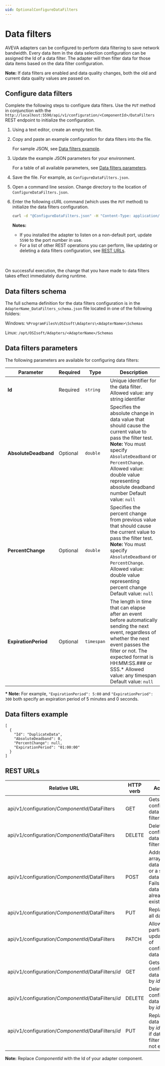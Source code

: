 ```yaml
---
uid: OptionalConfigureDataFilters
---
```


# Data filters

AVEVA adapters can be configured to perform data filtering to save network bandwidth. Every data item in the data selection configuration can be assigned the Id of a data filter. The adapter will then filter data for those data items based on the data filter configuration.

**Note:** If data filters are enabled and data quality changes, both the old and current data quality values are passed on.

## Configure data filters

Complete the following steps to configure data filters. Use the `PUT` method in conjunction with the `http://localhost:5590/api/v1/configuration/<ComponentId>/DataFilters` REST endpoint to initialize the configuration.

1. Using a text editor, create an empty text file.

2. Copy and paste an example configuration for data filters into the file.

    For sample JSON, see [Data filters example](#data-filters-example).

3. Update the example JSON parameters for your environment.

    For a table of all available parameters, see [Data filters parameters](#data-filters-parameters).

4. Save the file. For example, as `ConfigureDataFilters.json`.

5. Open a command line session. Change directory to the location of `ConfigureDataFilters.json`.

6. Enter the following cURL command (which uses the `PUT` method) to initialize the data filters configuration.

    ```bash
    curl -d "@ConfigureDataFilters.json" -H "Content-Type: application/json" -X PUT "http://localhost:5590/api/v1/configuration/<ComponentId>/DataFilters"
    ```

    **Notes:**
  
    * If you installed the adapter to listen on a non-default port, update `5590` to the port number in use.
    * For a list of other REST operations you can perform, like updating or deleting a data filters configuration, see [REST URLs](#rest-urls).
    <br/>
    <br/>

On successful execution, the change that you have made to data filters takes effect immediately during runtime.

## Data filters schema

The full schema definition for the data filters configuration is in the  `AdapterName_DataFilters_schema.json` file located in one of the following folders:

Windows: `%ProgramFiles%\OSIsoft\Adapters\<AdapterName>\Schemas`

Linux: `/opt/OSIsoft/Adapters/<AdapterName>/Schemas`

## Data filters parameters

The following parameters are available for configuring data filters:

| Parameter                | Required | Type      | Description |
| ------------------------ | -------- | --------- | ----------- |
|**Id**              | Required | `string` | Unique identifier for the data filter.   Allowed value: any string identifier  |
|**AbsoluteDeadband** | Optional | `double` | Specifies the absolute change in data value that should cause the current value to pass the filter test.   **Note:** You must specify `AbsoluteDeadband` or `PercentChange`.  Allowed value: double value representing absolute deadband number Default value: `null` |
|**PercentChange**     | Optional | `double` | Specifies the percent change from previous value that should cause the current value to pass the filter test.   **Note:** You must specify `AbsoluteDeadband` or `PercentChange`.  Allowed value: double value representing percent change Default value: `null` |
|**ExpirationPeriod**     | Optional | `timespan` | The length in time that can elapse after an event before automatically sending the next event, regardless of whether the next event passes the filter or not. The expected format is HH:MM:SS.### or SSS.*   Allowed value: any timespan  Default value: `null`|

**\* Note:** For example, `"ExpirationPeriod": 5:00` and `"ExpirationPeriod": 300` both specify an expiration period of 5 minutes and 0 seconds.

## Data filters example

```code
[
  {
    "Id": "DuplicateData",
    "AbsoluteDeadband": 0,
    "PercentChange": null,
    "ExpirationPeriod": "01:00:00"
  }
]
```

## REST URLs

| Relative URL | HTTP verb | Action |
| ------------ | --------- | ------ |
| api/v1/configuration/_ComponentId_/DataFilters      | GET       | Gets all configured data filters. |
| api/v1/configuration/_ComponentId_/DataFilters      | DELETE    | Deletes all configured data filters. |
| api/v1/configuration/_ComponentId_/DataFilters      | POST      | Adds an array of data filters or a single data filter. Fails if any data filter already exists. |
| api/v1/configuration/_ComponentId_/DataFilters      | PUT       | Replaces all data. |
| api/v1/configuration/_ComponentId_/DataFilters      | PATCH     | Allows partial updating of configured data filter. |
| api/v1/configuration/_ComponentId_/DataFilters/*id* | GET       | Gets configured data filter by *id*. |
| api/v1/configuration/_ComponentId_/DataFilters/*id*| DELETE     | Deletes configured data filter by *id*. |
| api/v1/configuration/_ComponentId_/DataFilters/*id* | PUT       | Replaces data filter by *id*. Fails if data filter does not exist. |

**Note:** Replace *ComponentId* with the Id of your adapter component.
